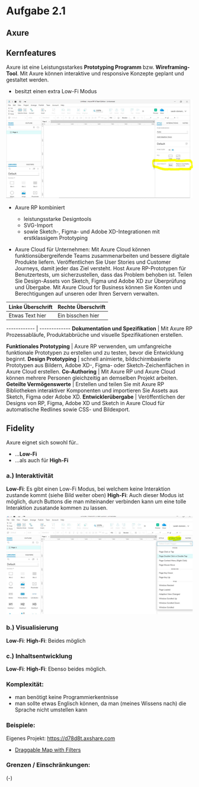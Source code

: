 # Aufgabe 2.1
## Axure


## Kernfeatures

Axure ist eine Leistungsstarkes **Prototyping Programm** bzw. **Wireframing-Tool**. 
Mit Axure können interaktive und responsive Konzepte geplant und gestaltet werden.

* besitzt einen extra Low-Fi Modus
<img src="https://github.com/sarahdomenica/IFD-SoSe20/blob/master/Prototyping/LOFI.JPG" alt="Low-Fi Modus" title="" />

* Axure RP kombiniert 
    * leistungsstarke Designtools
    * SVG-Import 
    * sowie Sketch-, Figma- und Adobe XD-Integrationen 
    mit erstklassigem Prototyping

* Axure Cloud für Unternehmen:
    Mit Axure Cloud können funktionsübergreifende Teams zusammenarbeiten und bessere digitale Produkte liefern. Veröffentlichen Sie User Stories und Customer Journeys, damit jeder das Ziel versteht. Host Axure RP-Prototypen für Benutzertests, um sicherzustellen, dass das Problem behoben ist. Teilen Sie Design-Assets von Sketch, Figma und Adobe XD zur Überprüfung und Übergabe. Mit Axure Cloud for Business können Sie Konten und Berechtigungen auf unseren oder Ihren Servern verwalten.


| Linke Überschrift | Rechte Überschrift |
| ------------------ | ------------------ |
| Etwas Text hier | Ein bisschen hier |

------------ | -------------
 **Dokumentation und Spezifikation** | Mit Axure RP Prozessabläufe, Produktabbrüche und visuelle Spezifikationen erstellen. 

 **Funktionales Prototyping** | Axure RP verwenden, um umfangreiche funktionale Prototypen zu erstellen und zu testen, bevor die Entwicklung beginnt. 
 **Design Prototyping** | schnell animierte, bildschirmbasierte Prototypen aus Bildern, Adobe XD-, Figma- oder Sketch-Zeichenflächen in Axure Cloud erstellen. 
 **Co-Authoring** | Mit Axure RP und Axure Cloud können mehrere Personen gleichzeitig an demselben Projekt arbeiten. 
 **Geteilte Vermögenswerte** | Erstellen und teilen Sie mit Axure RP Bibliotheken interaktiver Komponenten und importieren Sie Assets aus Sketch, Figma oder Adobe XD. 
 **Entwicklerübergabe** | Veröffentlichen der Designs von RP, Figma, Adobe XD und Sketch in Axure Cloud für automatische Redlines sowie CSS- und Bildexport. 



## Fidelity

Axure eignet sich sowohl für..
* ...**Low-Fi**
* ...als auch für **High-Fi**

### a.) Interaktivität
**Low-Fi**: Es gibt einen Low-Fi Modus, bei welchem keine Interaktion zustande kommt (siehe Bild weiter oben)
**High-Fi**: Auch dieser Modus ist möglich, durch Buttons die man miteinander verbinden kann um eine tolle Interaktion zusatande kommen zu lassen.

<img src="https://github.com/sarahdomenica/IFD-SoSe20/blob/master/Prototyping/Interaction.JPG" alt="Interaktion" title="" />

### b.) Visualisierung
**Low-Fi**: 
**High-Fi**:
Beides möglich


### c.) Inhaltsentwicklung
**Low-Fi**: 
**High-Fi**:
Ebenso beides möglich.

### Komplexität:
* man benötigt keine Programmierkentnisse
* man sollte etwas Englisch können, da man (meines Wissens nach) die Sprache nicht umstellen kann



### Beispiele:
Eigenes Projekt:
<https://d78d8t.axshare.com>

* [Draggable Map with Filters](https://www.youtube.com/watch?v=-yBiMhgQVYI)


### Grenzen / Einschränkungen:
(-)